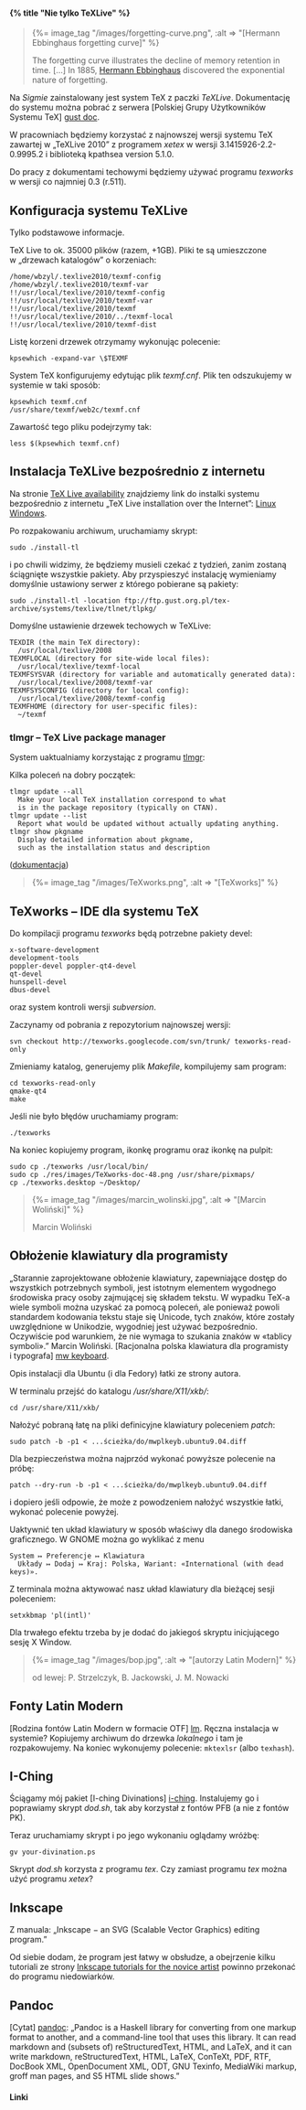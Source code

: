 #### {% title "Nie tylko TeXLive" %}

<blockquote>
  {%= image_tag "/images/forgetting-curve.png", :alt => "[Hermann Ebbinghaus forgetting curve]" %}
  <p>The forgetting curve illustrates the decline of memory retention in time. […]
    In 1885, <a href="http://en.wikipedia.org/wiki/Forgetting_curve">Hermann Ebbinghaus</a>
    discovered the exponential nature of forgetting.</p>
</blockquote>

Na *Sigmie* zainstalowany jest system TeX z paczki *TeXLive*.
Dokumentację do systemu można pobrać z serwera
[Polskiej Grupy Użytkowników Systemu TeX] [gust doc].

W pracowniach będziemy korzystać z najnowszej wersji
systemu TeX zawartej w „TeXLive 2010” z programem
*xetex* w wersji 3.1415926-2.2-0.9995.2
i biblioteką kpathsea version 5.1.0.

Do pracy z dokumentami techowymi będziemy używać programu
*texworks* w wersji co najmniej 0.3 (r.511).


## Konfiguracja systemu TeXLive

Tylko podstawowe informacje.

TeX Live to ok. 35000 plików (razem, +1GB).
Pliki te są umieszczone w „drzewach katalogów” o korzeniach:

    /home/wbzyl/.texlive2010/texmf-config
    /home/wbzyl/.texlive2010/texmf-var
    !!/usr/local/texlive/2010/texmf-config
    !!/usr/local/texlive/2010/texmf-var
    !!/usr/local/texlive/2010/texmf
    !!/usr/local/texlive/2010/../texmf-local
    !!/usr/local/texlive/2010/texmf-dist

Listę korzeni drzewek otrzymamy wykonując polecenie:

    kpsewhich -expand-var \$TEXMF

System TeX konfigurujemy edytując plik *texmf.cnf*.
Plik ten odszukujemy w systemie w taki sposób:

    kpsewhich texmf.cnf
    /usr/share/texmf/web2c/texmf.cnf

Zawartość tego pliku podejrzymy tak:

    less $(kpsewhich texmf.cnf)


## Instalacja TeXLive bezpośrednio z internetu

Na stronie [TeX Live availability](http://www.tug.org/texlive/acquire.html)
znajdziemy link do instalki systemu bezpośrednio z internetu
„TeX Live installation over the Internet”:
[Linux](http://mirror.ctan.org/systems/texlive/tlnet/install-tl-unx.tar.gz)
[Windows](http://mirror.ctan.org/systems/texlive/tlnet/install-tl.zip).

Po rozpakowaniu archiwum, uruchamiamy skrypt:

    sudo ./install-tl

i po chwili widzimy, że będziemy musieli czekać z tydzień, zanim
zostaną ściągnięte wszystkie pakiety. Aby przyspieszyć instalację
wymieniamy domyślnie ustawiony serwer z którego pobierane są pakiety:

    sudo ./install-tl -location ftp://ftp.gust.org.pl/tex-archive/systems/texlive/tlnet/tlpkg/

Domyślne ustawienie drzewek techowych w TeXLive:

    TEXDIR (the main TeX directory):
      /usr/local/texlive/2008
    TEXMFLOCAL (directory for site-wide local files):
      /usr/local/texlive/texmf-local
    TEXMFSYSVAR (directory for variable and automatically generated data):
      /usr/local/texlive/2008/texmf-var
    TEXMFSYSCONFIG (directory for local config):
      /usr/local/texlive/2008/texmf-config
    TEXMFHOME (directory for user-specific files):
      ~/texmf

### tlmgr – TeX Live package manager

System uaktualniamy korzystając z programu
[tlmgr](http://www.tug.org/texlive/tlmgr.html):

Kilka poleceń na dobry początek:

    tlmgr update --all
      Make your local TeX installation correspond to what
      is in the package repository (typically on CTAN).
    tlmgr update --list
      Report what would be updated without actually updating anything.
    tlmgr show pkgname
      Display detailed information about pkgname,
      such as the installation status and description

\([dokumentacja](http://www.tug.org/texlive/doc/tlmgr.html)\)


<blockquote>
  {%= image_tag "/images/TeXworks.png", :alt => "[TeXworks]" %}
</blockquote>

## TeXworks – IDE dla systemu TeX

Do kompilacji programu *texworks* będą potrzebne pakiety devel:

    x-software-development
    development-tools
    poppler-devel poppler-qt4-devel
    qt-devel
    hunspell-devel
    dbus-devel

oraz system kontroli wersji *subversion*.

Zaczynamy od pobrania z repozytorium najnowszej wersji:

    svn checkout http://texworks.googlecode.com/svn/trunk/ texworks-read-only

Zmieniamy katalog, generujemy plik *Makefile*, kompilujemy sam program:

    cd texworks-read-only
    qmake-qt4
    make

Jeśli nie było błędów uruchamiamy program:

    ./texworks

Na koniec kopiujemy program, ikonkę programu oraz ikonkę na pulpit:

    sudo cp ./texworks /usr/local/bin/
    sudo cp ./res/images/TeXworks-doc-48.png /usr/share/pixmaps/
    cp ./texworks.desktop ~/Desktop/


<blockquote>
  {%= image_tag "/images/marcin_wolinski.jpg", :alt => "[Marcin Woliński]" %}
  <p class="center">Marcin Woliński</p>
</blockquote>

## Obłożenie klawiatury dla programisty

„Starannie zaprojektowane obłożenie klawiatury, zapewniające dostęp do
wszystkich potrzebnych symboli, jest istotnym elementem wygodnego
środowiska pracy osoby zajmującej się składem tekstu. W wypadku TeX-a
wiele symboli można uzyskać za pomocą poleceń, ale ponieważ powoli
standardem kodowania tekstu staje się Unicode, tych znaków, które
zostały uwzględnione w Unikodzie, wygodniej jest używać
bezpośrednio. Oczywiście pod warunkiem, że nie wymaga to szukania
znaków w «tablicy symboli».”
Marcin Woliński. [Racjonalna polska klawiatura dla programisty i&nbsp;typografa] [mw keyboard].

Opis instalacji dla Ubuntu (i dla Fedory) łatki ze strony autora.

W terminalu przejść do katalogu */usr/share/X11/xkb/*:

    cd /usr/share/X11/xkb/

Nałożyć pobraną łatę na pliki definicyjne klawiatury poleceniem *patch*:

    sudo patch -b -p1 < ...ścieżka/do/mwplkeyb.ubuntu9.04.diff

Dla bezpieczeństwa można najprzód wykonać powyższe polecenie na próbę:

    patch --dry-run -b -p1 < ...ścieżka/do/mwplkeyb.ubuntu9.04.diff

i dopiero jeśli odpowie, że może z powodzeniem nałożyć wszystkie
łatki, wykonać polecenie powyżej.

Uaktywnić ten układ klawiatury w sposób właściwy dla danego środowiska
graficznego. W GNOME można go wyklikać z menu

    System ↦ Preferencje ↦ Klawiatura
      Układy ↦ Dodaj ↦ Kraj: Polska, Wariant: «International (with dead keys)».

Z terminala można aktywować nasz układ klawiatury dla bieżącej sesji poleceniem:

    setxkbmap 'pl(intl)'

Dla trwałego efektu trzeba by je dodać do jakiegoś skryptu
inicjującego sesję X Window.


<blockquote>
  {%= image_tag "/images/bop.jpg", :alt => "[autorzy Latin Modern]" %}
  <p class="center">od lewej: P.&nbsp;Strzelczyk, B. Jackowski, J.&nbsp;M. Nowacki</p>
</blockquote>

## Fonty Latin Modern

[Rodzina fontów Latin Modern w formacie OTF] [lm].
Ręczna instalacja w systemie? Kopiujemy archiwum do drzewka
*lokalnego* i tam je rozpakowujemy. Na koniec wykonujemy
polecenie: `mktexlsr` (albo `texhash`).


## I-Ching

Ściągamy mój pakiet [I-ching Divinations] [i-ching].
Instalujemy go i poprawiamy skrypt *dod.sh*, tak
aby korzystał z fontów PFB (a nie z fontów PK).

Teraz uruchamiamy skrypt i po jego wykonaniu oglądamy wróżbę:

    gv your-divination.ps

Skrypt *dod.sh* korzysta z programu *tex*.
Czy zamiast programu *tex* można użyć programu *xetex*?


## Inkscape

Z manuala: „Inkscape − an SVG (Scalable Vector Graphics) editing program.”

Od siebie dodam, że program jest łatwy w obsłudze,
a obejrzenie kilku tutoriali ze strony
[Inkscape tutorials for the novice artist](http://screencasters.heathenx.org/)
powinno przekonać do programu niedowiarków.


## Pandoc

[Cytat] [pandoc]: „Pandoc is a Haskell library for converting from one markup
format to another, and a command-line tool that uses this library. It
can read markdown and (subsets of) reStructuredText, HTML, and LaTeX,
and it can write markdown, reStructuredText, HTML, LaTeX, ConTeXt,
PDF, RTF, DocBook XML, OpenDocument XML, ODT, GNU Texinfo, MediaWiki
markup, groff man pages, and S5 HTML slide shows.”


#### Linki

[gust doc]: http://www.gust.org.pl/doc "Dokumentacje — GUST"
[lm]: http://www.gust.org.pl/projects/e-foundry/latin-modern/download "Latin Modern collection"
[mw keyboard]: http://marcinwolinski.pl/keyboard/ "Racjonalna polska klawiatura dla programisty…"

[i-ching]: http://www.ctan.org/tex-archive/fonts/psfonts/i-ching/ "I-Ching Divinations"

[pandoc]: http://johnmacfarlane.net/pandoc/ "Pandoc"
